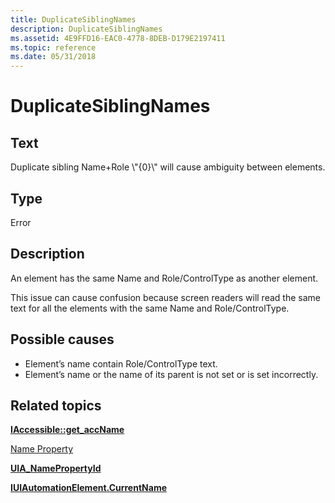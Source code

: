 ```yaml
---
title: DuplicateSiblingNames
description: DuplicateSiblingNames
ms.assetid: 4E9FFD16-EAC0-4778-8DEB-D179E2197411
ms.topic: reference
ms.date: 05/31/2018
---
```


# DuplicateSiblingNames

## Text

Duplicate sibling Name+Role \\"{0}\\" will cause ambiguity between elements.

## Type

Error

## Description

An element has the same Name and Role/ControlType as another element.

This issue can cause confusion because screen readers will read the same text for all the elements with the same Name and Role/ControlType.

## Possible causes

-   Element’s name contain Role/ControlType text.
-   Element’s name or the name of its parent is not set or is set incorrectly.

## Related topics

<dl> <dt>

[**IAccessible::get\_accName**](/windows/desktop/api/Oleacc/nf-oleacc-iaccessible-get_accname)
</dt> <dt>

[Name Property](name-property.md)
</dt> <dt>

[**UIA\_NamePropertyId**](uiauto-automation-element-propids.md)
</dt> <dt>

[**IUIAutomationElement.CurrentName**](/windows/desktop/api/UIAutomationClient/nf-uiautomationclient-iuiautomationelement-get_currentname)
</dt> </dl>

 

 




